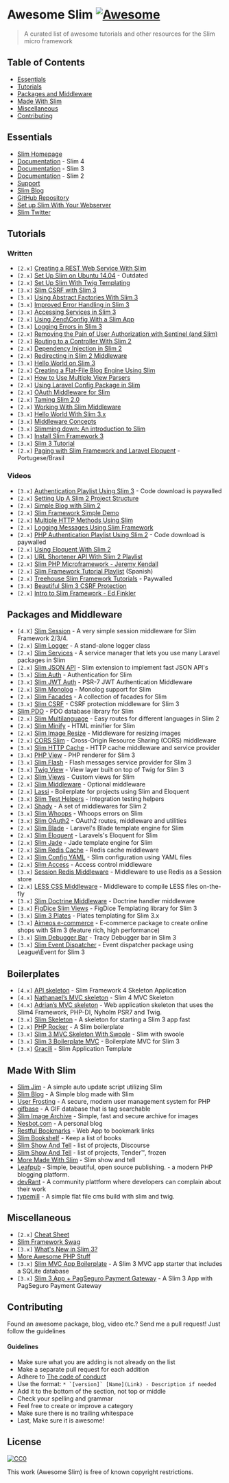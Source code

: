 # Awesome Slim [![Awesome](https://cdn.rawgit.com/sindresorhus/awesome/d7305f38d29fed78fa85652e3a63e154dd8e8829/media/badge.svg)](https://github.com/sindresorhus/awesome)

> A curated list of awesome tutorials and other resources for the Slim micro framework

## Table of Contents

- [Essentials](#essentials)
- [Tutorials](#tutorials)
- [Packages and Middleware](#packages-and-middleware)
- [Made With Slim](#made-with-slim)
- [Miscellaneous](#miscellaneous)
- [Contributing](#contributing)

## Essentials
* [Slim Homepage](https://www.slimframework.com/)
* [Documentation](http://www.slimframework.com/docs/v4/) - Slim 4
* [Documentation](https://www.slimframework.com/docs/) - Slim 3
* [Documentation](https://docs.slimframework.com/) - Slim 2
* [Support](http://discourse.slimframework.com)
* [Slim Blog](https://www.slimframework.com/blog)
* [GitHub Repository](https://github.com/slimphp/Slim)
* [Set up Slim With Your Webserver](https://www.slimframework.com/docs/start/web-servers.html)
* [Slim Twitter](https://twitter.com/slimphp)


## Tutorials

### Written
* `[2.x]` [Creating a REST Web Service With Slim](http://www.ibm.com/developerworks/library/x-slim-rest/)
* `[2.x]` [Set Up Slim on Ubuntu 14.04](https://www.digitalocean.com/community/tutorials/how-to-install-and-configure-slim-framework-on-ubuntu-14-04) - Outdated
* `[2.x]` [Set Up Slim With Twig Templating](http://rottmann.net/2013/01/setting-up-slim-php-framework-with-twig-templating/)
* `[3.x]` [Slim CSRF with Slim 3](http://akrabat.com/slim-csrf-with-slim-3/)
* `[3.x]` [Using Abstract Factories With Slim 3](http://akrabat.com/using-abstract-factories-with-slim-3/)
* `[3.x]` [Improved Error Handling in Slim 3](http://akrabat.com/improved-error-handling-in-slim-3/)
* `[3.x]` [Accessing Services in Slim 3](http://akrabat.com/accessing-services-in-slim-3/)
* `[2.x]` [Using Zend\Config With a Slim App](http://akrabat.com/using-zendconfig-with-a-slim-application/)
* `[3.x]` [Logging Errors in Slim 3](http://akrabat.com/logging-errors-in-slim-3/)
* `[2.x]` [Removing the Pain of User Authorization with Sentinel (and Slim)](http://www.sitepoint.com/removing-the-pain-of-user-authorization-with-sentinel/)
* `[2.x]` [Routing to a Controller With Slim 2](http://akrabat.com/routing-to-a-controller-with-slim-framework-2/)
* `[2.x]` [Dependency Injection in Slim 2](http://akrabat.com/dependency-injection-in-slim-framework-2/)
* `[2.x]` [Redirecting in Slim 2 Middleware](http://akrabat.com/redirecting-in-slim-2-middleware/)
* `[3.x]` [Hello World on Slim 3](http://www.slideshare.net/rszrama/hello-world-on-slim-framework-3x)
* `[2.x]` [Creating a Flat-File Blog Engine Using Slim](http://code.tutsplus.com/tutorials/creating-a-flat-file-blog-engine-using-slim--net-25303)
* `[2.x]` [How to Use Multiple View Parsers](http://thoughts.silentworks.co.uk/slim-php-101-how-to-use-multiple-view-parsers)
* `[2.x]` [Using Laravel Config Package in Slim](http://thoughts.silentworks.co.uk/slim-php-101-using-laravel-config-package)
* `[2.x]` [OAuth Middleware for Slim](http://www.lornajane.net/posts/2013/oauth-middleware-for-slim)
* `[2.x]` [Taming Slim 2.0](http://code.tutsplus.com/tutorials/taming-slim-20--net-30669)
* `[2.x]` [Working With Slim Middleware](http://www.sitepoint.com/working-with-slim-middleware/)
* `[3.x]` [Hello World With Slim 3.x](http://ryanszrama.com/blog/06-18-2015/hello-world-slim-framework-3x)
* `[3.x]` [Middleware Concepts](http://www.slimframework.com/docs/concepts/middleware.html)
* `[3.x]` [Slimming down: An introduction to Slim](http://briward.com/articles/slimming-down/)
* `[3.x]` [Install Slim Framework 3](http://help.fortrabbit.com/install-slim-framework-3)
* `[3.x]` [Slim 3 Tutorial](http://tamingtheelephpant.com/page/slim-3-tutorial)
* `[2.x]` [Paging with Slim Framework and Laravel Eloquent](http://www.raisiqueira.com/php/2016/05/20/paginacao-slim-framework.html) - Portugese/Brasil



### Videos

* `[3.x]` [Authentication Playlist Using Slim 3](https://www.youtube.com/playlist?list=PLfdtiltiRHWGc_yY90XRdq6mRww042aEC) - Code download is paywalled
* `[2.x]` [Setting Up A Slim 2 Project Structure](https://www.youtube.com/watch?v=NFeWo1cqxnM)
* `[2.x]` [Simple Blog with Slim 2](https://www.youtube.com/watch?v=sRfYgco3xo4)
* `[2.x]` [Slim Framework Simple Demo](https://www.youtube.com/watch?v=26CRc89gN10)
* `[2.x]` [Multiple HTTP Methods Using Slim](https://www.youtube.com/watch?v=81xFTpAvGA8)
* `[2.x]` [Logging Messages Using Slim Framework](https://www.youtube.com/watch?v=dp96uv3CsdE)
* `[2.x]` [PHP Authentication Playlist Using Slim 2](https://www.youtube.com/playlist?list=PLfdtiltiRHWGKUvioJly40RJZchSG2-34) - Code download is paywalled
* `[2.x]` [Using Eloquent With Slim 2](https://www.youtube.com/watch?v=AcdzW1hBa7o&list=PLfdtiltiRHWGBvMo2Ajtd0achYwNM5VEV)
* `[2.x]` [URL Shortener API With Slim 2 Playlist](https://www.youtube.com/watch?v=rl9HZKPAZLc&list=PLfdtiltiRHWFVcpL0F6G-tuU3cj7xir7q)
* `[2.x]` [Slim PHP Microframework - Jeremy Kendall](https://www.youtube.com/watch?v=yEA0VWHCFac)
* `[2.x]` [Slim Framework Tutorial Playlist](https://www.youtube.com/watch?v=fd1AFANiqzo&list=PLf46te__lS18Ibg78065Tr3GWVhwLOtzf) (Spanish)
* `[2.x]` [Treehouse Slim Framework Tutorials](https://teamtreehouse.com/library/building-websites-with-php) - Paywalled
* `[3.x]` [Beautiful Slim 3 CSRF Protection](https://www.youtube.com/watch?v=GHa2XBAx7WU)
* `[2.x]` [Intro to Slim Framework - Ed Finkler](https://www.youtube.com/watch?v=GBtrb_4ASKQ)


## Packages and Middleware
* `[4.X]` [Slim Session](https://github.com/bryanjhv/slim-session) - A very simple session middleware for Slim Framework 2/3/4.
* `[2.x]` [Slim Logger](https://github.com/codeguy/Slim-Logger) - A stand-alone logger class
* `[2.x]` [Slim Services](https://github.com/itsgoingd/slim-services) - A service manager that lets you use many Laravel packages in Slim
* `[2.x]` [Slim JSON API](https://github.com/entomb/slim-json-api) - Slim extension to implement fast JSON API's
* `[3.x]` [Slim Auth](https://github.com/jeremykendall/slim-auth) - Authentication for Slim
* `[3.x]` [Slim JWT Auth](https://github.com/tuupola/slim-jwt-auth) - PSR-7 JWT Authentication Middleware
* `[2.x]` [Slim Monolog](https://github.com/flynsarmy/Slim-Monolog) - Monolog support for Slim
* `[2.x]` [Slim Facades](https://github.com/itsgoingd/slim-facades) - A collection of facades for Slim
* `[3.x]` [Slim CSRF](https://github.com/slimphp/Slim-Csrf) - CSRF protection middleware for Slim 3
* [Slim PDO](https://github.com/FaaPz/Slim-PDO) - PDO database library for Slim
* `[2.x]` [Slim Multilanguage](https://github.com/SimoTod/slim-multilanguage) - Easy routes for different languages in Slim 2
* `[2.x]` [Slim Minify](https://github.com/christianklisch/slim-minify) - HTML minifier for Slim
* `[2.x]` [Slim Image Resize](https://github.com/tuupola/slim-image-resize) - Middleware for resizing images
* `[2.x]` [CORS Slim](https://github.com/palanik/CorsSlim) - Cross-Origin Resource Sharing (CORS) middleware
* `[3.x]` [Slim HTTP Cache](https://github.com/slimphp/Slim-HttpCache) - HTTP cache middleware and service provider
* `[3.x]` [PHP View](https://github.com/slimphp/PHP-View) - PHP renderer for Slim 3
* `[3.x]` [Slim Flash](https://github.com/slimphp/Slim-Flash) - Flash messages service provider for Slim 3
* `[3.x]` [Twig View](https://github.com/slimphp/Twig-View) - View layer built on top of Twig for Slim 3
* `[2.x]` [Slim Views](https://github.com/slimphp/Slim-Views) - Custom views for Slim
* `[2.x]` [Slim Middleware](https://github.com/slimphp/Slim-Middleware) - Optional middleware
* `[2.x]` [Lassi](https://github.com/jabranr/lassi) - Boilerplate for projects using Slim and Eloquent
* `[3.x]` [Slim Test Helpers](https://github.com/there4/slim-test-helpers) - Integration testing helpers
* `[2.x]` [Shady](https://github.com/laroo/Shady) - A set of middlewares for Slim 2
* `[3.x]` [Slim Whoops](https://github.com/zeuxisoo/php-slim-whoops) - Whoops errors on Slim
* `[3.x]` [Slim OAuth2](https://github.com/chadicus/slim-oauth2) - OAuth2 routes, middleware and utilities
* `[2.x]` [Slim Blade](https://github.com/clickcoder/slim-blade) - Laravel's Blade template engine for Slim
* `[2.x]` [Slim Eloquent](https://github.com/kladd/slim-eloquent) - Laravels's Eloquent for Slim
* `[2.x]` [Slim Jade](https://github.com/w33ble/slim-jade) - Jade template engine for Slim
* `[2.x]` [Slim Redis Cache](https://github.com/abouvier/slim-redis-cache) - Redis cache middleware
* `[2.x]` [Slim Config YAML](https://github.com/techsterx/slim-config-yaml) - Slim configuration using YAML files
* `[2.x]` [Slim Access](https://github.com/abouvier/slim-access) - Access control middleware
* `[3.x]` [Session Redis Middleware](https://github.com/importlogic/slimphp-session-redis-middleware) - Middleware to use Redis as a Session store
* `[2.x]` [LESS CSS Middleware](https://github.com/hellogerard/less-slim-middleware) - Middleware to compile LESS files on-the-fly
* `[3.x]` [Slim Doctrine Middleware](https://github.com/juliangut/slim-doctrine-middleware) - Doctrine handler middleware
* `[3.x]` [FigDice Slim Views](https://github.com/figdice/figdice-slim) - FigDice Templating library for Slim 3
* `[3.x]` [Slim 3 Plates](https://github.com/projek-xyz/slim-plates) - Plates templating for Slim 3.x
* `[3.x]` [Aimeos e-commerce](https://github.com/aimeos/aimeos-slim) - E-commerce package to create online shops with Slim 3 (feature rich, high performance)
* `[3.x]` [Slim Debugger Bar](https://github.com/runcmf/runtracy) - Tracy Debugger bar in Slim 3
* `[3.x]` [Slim Event Dispatcher](https://github.com/aneek/slim-event-dispatcher) - Event dispatcher package using League\Event for Slim 3


## Boilerplates
* `[4.x]` [API skeleton](https://github.com/slimphp/Slim-Skeleton) - Slim Framework 4 Skeleton Application
* `[4.x]` [Nathanael’s MVC skeleton](https://github.com/semhoun/slim-skeleton-mvc) - Slim 4 MVC Skeleton
* `[4.x]` [Adrian’s MVC skeleton](https://github.com/adriansuter/Slim4-Skeleton) - Web application skeleton that uses the Slim4 Framework, PHP-DI, Nyholm PSR7 and Twig.
* `[3.x]` [Slim Skeleton](https://github.com/slimphp/Slim-Skeleton) - A skeleton for starting a Slim 3 app fast
* `[2.x]` [PHP Rocker](https://github.com/victorjonsson/PHP-Rocker) - A Slim boilerplate
* `[3.x]` [Slim 3 MVC Skeleton With Swoole](https://github.com/kcloze/slim-swoole) - Slim with swoole
* `[3.x]` [Slim 3 Boilerplate MVC](https://github.com/zhiephie/boilerplate-slim3) - Boilerplate MVC for Slim 3
* `[3.x]` [Gracili](https://github.com/D4rkmindz/Gracili) - Slim Application Template


## Made With Slim
* [Slim Jim](https://github.com/jesalg/SlimJim) - A simple auto update script utilizing Slim
* [Slim Blog](https://github.com/fdisotto/SlimBlog) - A Simple blog made with Slim
* [User Frosting](https://github.com/alexweissman/UserFrosting) - A secure, modern user management system for PHP
* [gifbase](http://gifbase.com/) - A GIF database that is tag searchable
* [Slim Image Archive](https://github.com/ksdev-pl/Slim-Image-Archive) - Simple, fast and secure archive for images
* [Nesbot.com](https://github.com/briannesbitt/nesbot.com) - A personal blog
* [Restful Bookmarks](https://github.com/erkobridee/restful-bookmarks-phpslim) - Web App to bookmark links
* [Slim Bookshelf](https://github.com/akrabat/slim-bookshelf) - Keep a list of books
* [Slim Show And Tell](http://discourse.slimframework.com/c/show-and-tell) - list of projects, Discourse
* [Slim Show And Tell](http://help.slimframework.com/discussions/show-and-tell) - list of projects, Tender™, frozen
* [More Made With Slim](http://help.slimframework.com/discussions/show-and-tell) - Slim show and tell
* [Leafpub](https://github.com/Leafpub/leafpub) - Simple, beautiful, open source publishing. - a modern PHP blogging platform.
* [devRant](https://www.devrant.io/) - A community plattform where developers can complain about their work
* [typemill](http://typemill.net) - A simple flat file cms build with slim and twig.


## Miscellaneous
* `[2.x]` [Cheat Sheet](https://andreiabohner.files.wordpress.com/2014/06/slim.pdf)
* [Slim Framework Swag](https://www.stickermule.com/user/1070648464/stickers)
* `[3.x]` [What's New in Slim 3?](https://www.slimframework.com/2015/02/11/whats-up-with-version-3.html)
* [More Awesome PHP Stuff](https://github.com/ziadoz/awesome-php)
* `[3.x]` [Slim MVC App Boilerplate](https://github.com/jimfrenette/slim3-mvc) - A Slim 3 MVC app starter that includes a SQLite database
* `[3.x]` [Slim 3 App + PagSeguro Payment Gateway](https://github.com/raisiqueira/Slim-PagSeguro) - A Slim 3 App with PagSeguro Payment Gateway


## Contributing
Found an awesome package, blog, video etc.? Send me a pull request! Just follow the guidelines

#### Guidelines

* Make sure what you are adding is not already on the list
* Make a separate pull request for each addition
* Adhere to [The code of conduct](code-of-conduct.md)
* Use the format: ``* `[version]` [Name](Link) - Description if needed``
* Add it to the bottom of the section, not top or middle
* Check your spelling and grammar
* Feel free to create or improve a category
* Make sure there is no trailing whitespace
* Last, Make sure it is awesome!


## License

[![CC0](https://i.creativecommons.org/p/zero/1.0/88x31.png)](https://creativecommons.org/publicdomain/zero/1.0/)

This work (Awesome Slim) is free of known copyright restrictions.
